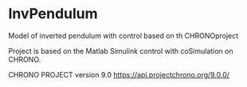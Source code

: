 # InvPendulum
Model of inverted pendulum with control based on th CHRONOproject

Project is based on the Matlab Simulink control with coSimulation on CHRONO.

CHRONO PROJECT version 9.0 
https://api.projectchrono.org/9.0.0/
